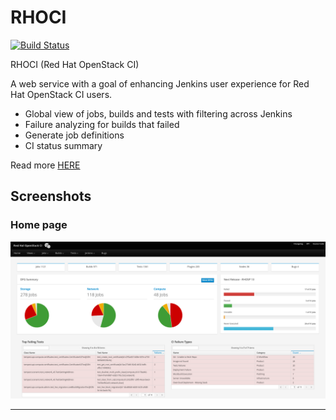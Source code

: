 # RHOCI

[![Build Status](https://travis-ci.org/bregman-arie/rhoci.svg?branch=master)](https://travis-ci.org/bregman-arie/rhoci)

RHOCI (Red Hat OpenStack CI)

A web service with a goal of enhancing Jenkins user experience for Red Hat OpenStack CI users.

* Global view of jobs, builds and tests with filtering across Jenkins
* Failure analyzing for builds that failed
* Generate job definitions
* CI status summary

Read more [HERE](https://github.com/bregman-arie/rhoci/wiki)

## Screenshots

### Home page

<div align="center"><img src="./doc/home_page.png" alt="RHOCI Home Page"></div><hr/>
